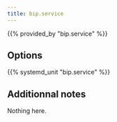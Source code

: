 ```yaml
---
title: bip.service
---
```


{{% provided_by "bip.service" %}}

## Options

{{% systemd_unit "bip.service" %}}

## Additionnal notes

Nothing here.